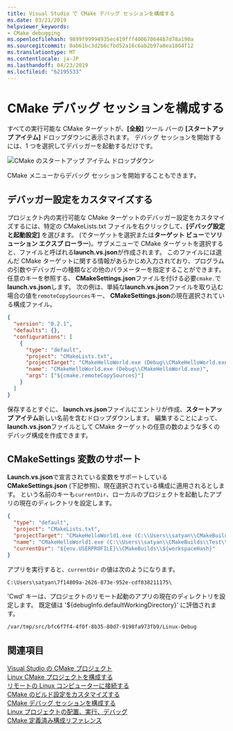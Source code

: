```yaml
---
title: Visual Studio で CMake デバッグ セッションを構成する
ms.date: 03/21/2019
helpviewer_keywords:
- CMake debugging
ms.openlocfilehash: 9899f99994935ec419fff400670644b7d78a190a
ms.sourcegitcommit: 0ab61bc3d2b6cfbd52a16c6ab2b97a8ea1864f12
ms.translationtype: MT
ms.contentlocale: ja-JP
ms.lasthandoff: 04/23/2019
ms.locfileid: "62195533"
---
```

# <a name="configure-cmake-debugging-sessions"></a>CMake デバッグ セッションを構成する

すべての実行可能な CMake ターゲットが、**[全般]** ツール バーの **[スタートアップ アイテム]** ドロップダウンに表示されます。 デバッグ セッションを開始するには、1 つを選択してデバッガーを起動するだけです。

![CMake のスタートアップ アイテム ドロップダウン](media/cmake-startup-item-dropdown.png "CMake のスタートアップ アイテム ドロップダウン")

CMake メニューからデバッグ セッションを開始することもできます。

## <a name="customize-debugger-settings"></a>デバッガー設定をカスタマイズする

プロジェクト内の実行可能な CMake ターゲットのデバッガー設定をカスタマイズするには、特定の CMakeLists.txt ファイルを右クリックして、**[デバッグ設定と起動設定]** を選びます。 (でターゲットを選択または**ターゲット ビュー**で**ソリューション エクスプ ローラー**)。サブメニューで CMake ターゲットを選択すると、ファイルと呼ばれる**launch.vs.json**が作成されます。 このファイルには選んだ CMake ターゲットに関する情報があらかじめ入力されており、プログラムの引数やデバッガーの種類などの他のパラメーターを指定することができます。 任意のキーを参照する、 **CMakeSettings.json**ファイルを付ける必要`cmake.`で**launch.vs.json**します。 次の例は、単純な**launch.vs.json**ファイルを取り込む場合の値を`remoteCopySources`キー、 **CMakeSettings.json**の現在選択されている構成ファイル。

```json
{
  "version": "0.2.1",
  "defaults": {},
  "configurations": [
    {
      "type": "default",
      "project": "CMakeLists.txt",
      "projectTarget": "CMakeHelloWorld.exe (Debug\\CMakeHelloWorld.exe)",
      "name": "CMakeHelloWorld.exe (Debug\\CMakeHelloWorld.exe)",
      "args": ["${cmake.remoteCopySources}"]
    }
  ]
}
```

保存するとすぐに、 **launch.vs.json**ファイルにエントリが作成、**スタートアップ アイテム**新しい名前を含むドロップダウンします。 編集することによって、 **launch.vs.json**ファイルとして CMake ターゲットの任意の数のような多くのデバッグ構成を作成できます。

## <a name="support-for-cmakesettings-variables"></a>CMakeSettings 変数のサポート

 **Launch.vs.json**で宣言されている変数をサポートしている**CMakeSettings.json** (下記参照)、現在選択されている構成に適用されるとします。 という名前のキーも`currentDir`、ローカルのプロジェクトを起動したアプリの現在のディレクトリを設定します。

```json
{
  "type": "default",
  "project": "CMakeLists.txt",
  "projectTarget": "CMakeHelloWorld1.exe (C:\\Users\\satyan\\CMakeBuilds\\Test\\Debug\\CMakeHelloWorld1.exe)",
  "name": "CMakeHelloWorld1.exe (C:\\Users\\satyan\\CMakeBuilds\\Test\\Debug\\CMakeHelloWorld1.exe)",
  "currentDir": "${env.USERPROFILE}\\CMakeBuilds\\${workspaceHash}"
}
```

アプリを実行すると、`currentDir` の値は次のようになります。

```cmd
C:\Users\satyan\7f14809a-2626-873e-952e-cdf038211175\
```

'Cwd' キーは、プロジェクトのリモート起動のアプリの現在のディレクトリを設定します。 既定値は '${debugInfo.defaultWorkingDirectory}' に評価されます。 

```cmd
/var/tmp/src/bfc6f7f4-4f0f-8b35-80d7-9198fa973fb9/Linux-Debug
```

## <a name="see-also"></a>関連項目

[Visual Studio の CMake プロジェクト](cmake-projects-in-visual-studio.md)<br/>
[Linux CMake プロジェクトを構成する](../linux/cmake-linux-project.md)<br/>
[リモートの Linux コンピューターに接続する](../linux/connect-to-your-remote-linux-computer.md)<br/>
[CMake のビルド設定をカスタマイズする](customize-cmake-settings.md)<br/>
[CMake デバッグ セッションを構成する](configure-cmake-debugging-sessions.md)<br/>
[Linux プロジェクトの配置、実行、デバッグ](../linux/deploy-run-and-debug-your-linux-project.md)<br/>
[CMake 定義済み構成リファレンス](cmake-predefined-configuration-reference.md)<br/>
